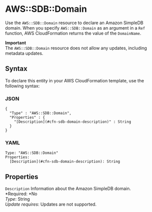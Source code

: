 # AWS::SDB::Domain<a name="aws-properties-simpledb"></a>

Use the `AWS::SDB::Domain` resource to declare an Amazon SimpleDB domain\. When you specify `AWS::SDB::Domain` as an argument in a `Ref` function, AWS CloudFormation returns the value of the `DomainName`\.

**Important**  
The `AWS::SDB::Domain` resource does not allow any updates, including metadata updates\.

## Syntax<a name="aws-resource-sdb-domain-syntax"></a>

To declare this entity in your AWS CloudFormation template, use the following syntax:

### JSON<a name="aws-resource-sdb-domain-syntax.json"></a>

```
{
  "Type" : "AWS::SDB::Domain",
  "Properties" : {
    "[Description](#cfn-sdb-domain-description)" : String
  }
}
```

### YAML<a name="aws-resource-sdb-domain-syntax.yaml"></a>

```
Type: "AWS::SDB::Domain"
Properties: 
  [Description](#cfn-sdb-domain-description): String
```

## Properties<a name="w3ab2c21c10d971b9"></a>

`Description`  <a name="cfn-sdb-domain-description"></a>
Information about the Amazon SimpleDB domain\.  
*Required: *No  
*Type*: String  
*Update requires*: Updates are not supported\.